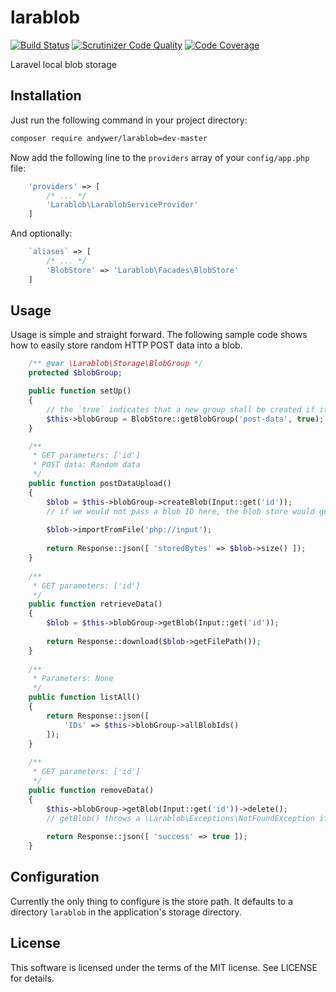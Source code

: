 # larablob
[![Build Status](https://travis-ci.org/andywer/larablob.svg?branch=master)](https://travis-ci.org/andywer/larablob)
[![Scrutinizer Code Quality](https://scrutinizer-ci.com/g/andywer/larablob/badges/quality-score.png?b=master)](https://scrutinizer-ci.com/g/andywer/larablob/?branch=master)
[![Code Coverage](https://scrutinizer-ci.com/g/andywer/larablob/badges/coverage.png?b=master)](https://scrutinizer-ci.com/g/andywer/larablob/?branch=master)

Laravel local blob storage


## Installation

Just run the following command in your project directory:

```bash
composer require andywer/larablob=dev-master
```

Now add the following line to the `providers` array of your `config/app.php` file:

```php
    'providers' => [
        /* ... */
        'Larablob\LarablobServiceProvider'
    ]
```

And optionally:

```php
    `aliases` => [
        /* ... */
        'BlobStore' => 'Larablob\Facades\BlobStore'
    ]
```


## Usage

Usage is simple and straight forward. The following sample code shows how to easily store random HTTP POST data into
a blob.

```php
    /** @var \Larablob\Storage\BlobGroup */
    protected $blobGroup;

    public function setUp()
    {
        // the `true` indicates that a new group shall be created if it does not exist
        $this->blobGroup = BlobStore::getBlobGroup('post-data', true);
    }

    /**
     * GET parameters: ['id']
     * POST data: Random data
     */
    public function postDataUpload()
    {
        $blob = $this->blobGroup->createBlob(Input::get('id'));
        // if we would not pass a blob ID here, the blob store would generate a random UUID v4 for us
        
        $blob->importFromFile('php://input');
        
        return Response::json([ 'storedBytes' => $blob->size() ]);
    }
    
    /**
     * GET parameters: ['id']
     */
    public function retrieveData()
    {
        $blob = $this->blobGroup->getBlob(Input::get('id'));
        
        return Response::download($blob->getFilePath());
    }
    
    /**
     * Parameters: None
     */
    public function listAll()
    {
        return Response::json([
            'IDs' => $this->blobGroup->allBlobIds()
        ]);
    }
    
    /**
     * GET parameters: ['id']
     */
    public function removeData()
    {
        $this->blobGroup->getBlob(Input::get('id'))->delete();
        // getBlob() throws a \Larablob\Exceptions\NotFoundException if a bad ID is passed
        
        return Response::json([ 'success' => true ]);
    }
```


## Configuration

Currently the only thing to configure is the store path. It defaults to a directory `larablob` in the application's
storage directory.


## License
This software is licensed under the terms of the MIT license. See LICENSE for details.
